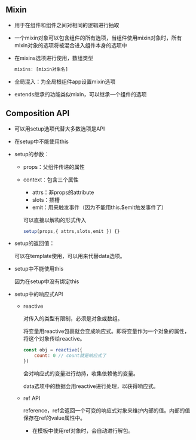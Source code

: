 ## Mixin

* 用于在组件和组件之间对相同的逻辑进行抽取

* 一个mixin对象可以包含组件的所有选项，当组件使用mixin对象时，所有mixin对象的选项将被混合进入组件本身的选项中

* 在mixins选项进行使用，数组类型

  ```js
  mixins: [mixin对象名]
  ```

* 全局混入：为全局根组件app设置mixin选项

* extends继承的功能类似mixin，可以继承一个组件的选项

## Composition API

* 可以用setup选项代替大多数选项是API

* 在setup中不能使用this

* setup的参数：

  * props：父组件传递的属性

  * context：包含三个属性

    * attrs：非props的attribute
    * slots：插槽
    * emit：用来触发事件（因为不能用this.$emit触发事件了）

    可以直接以解构的形式传入

    ```js
    setup(props,{ attrs,slots,emit }) {}
    ```

* setup的返回值：

  可以在template使用，可以用来代替data选项。

* setup中不能使用this

  因为在setup中没有绑定this

* setup中的响应式API

  * reactive

    对传入的类型有限制，必须是对象或数组。

    将变量用reactive包裹就会变成响应式。即将变量作为一个对象的属性，将这个对象传给reactive。

    ```js
    const obj = reactive({
        count: 0 // count就是响应式了
    })
    ```

    会对响应式的变量进行劫持，收集依赖他的变量。

    data选项中的数据会用reactive进行处理，以获得响应式。

  * ref API

    reference，ref会返回一个可变的响应式对象来维护内部的值。内部的值保存在ref的value属性中。

    * 在模板中使用ref对象时，会自动进行解包。

